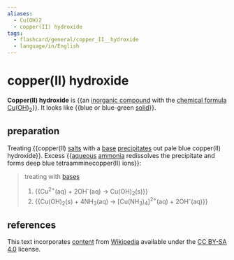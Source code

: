 ```yaml
---
aliases:
  - Cu(OH)2
  - copper(II) hydroxide
tags:
  - flashcard/general/copper_II__hydroxide
  - language/in/English
---
```


# copper(II) hydroxide

__Copper(II) hydroxide__ is {{an [inorganic compound](inorganic%20compound.md) with the [chemical formula](chemical%20formula.md) [Cu](copper.md)([OH](hydroxide.md))<sub>2</sub>}}. It looks like {{blue or blue-green [solid](solid.md)}}.

## preparation

Treating {{copper(II) [salts](salt%20(chemistry).md) with a [base](base%20(chemistry).md) [precipitates](precipitate.md) out pale blue copper(II) hydroxide}}. Excess {{[aqueous](aqueous%20solution.md) [ammonia](ammonia.md) redissolves the precipitate and forms deep blue tetraamminecopper(II) ions}}:

> treating with [bases](base%20(chemistry).md)
>
> 1. {{Cu<sup>2+</sup>(aq) + 2OH<sup>-</sup>(aq) → Cu(OH)<sub>2</sub>(s)}}
> 2. {{Cu(OH)<sub>2</sub>(s) + 4NH<sub>3</sub>(aq) → \[Cu(NH<sub>3</sub>)<sub>4</sub>\]<sup>2+</sup>(aq) + 2OH<sup>-</sup>(aq)}}

## references

This text incorporates [content](https://en.wikipedia.org/wiki/copper(II)_hydroxide) from [Wikipedia](Wikipedia.md) available under the [CC BY-SA 4.0](https://creativecommons.org/licenses/by-sa/4.0/) license.
